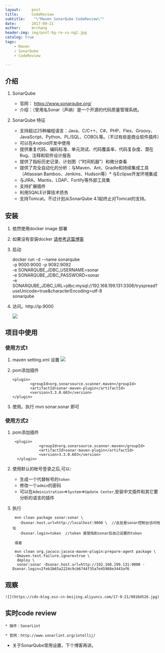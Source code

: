 ```yaml
---
layout:     post
title:      CodeReview 
subtitle:    "\"Maven SonarQube CodeReview\""
date:       2017-09-21
author:     mrchang
header-img: img/post-bg-re-vs-ng2.jpg
catalog: true
tags:
    - Maven
    - SonarQube
    - CodeReview

---
```



## 介绍

1. SonarQube
	
	* 官网： https://www.sonarqube.org/
	* 介绍：（曾用名Sonar（声纳）是一个开源的代码质量管理系统。 

2. SonarQube 特征

	* 支持超过25种编程语言：Java、C/C++、C#、PHP、Flex、Groovy、JavaScript、Python、PL/SQL、COBOL等。（不过有些是商业软件插件）
	* 可以在Android开发中使用
	* 提供重复代码、编码标准、单元测试、代码覆盖率、代码复杂度、潜在Bug、注释和软件设计报告
	* 提供了指标历史记录、计划图（“时间机器”）和微分查看
	* 提供了完全自动化的分析：与Maven、Ant、Gradle和持续集成工具（Atlassian Bamboo、Jenkins、Hudson等）* 与Eclipse开发环境集成
	* 与JIRA、Mantis、LDAP、Fortify等外部工具集
	* 支持扩展插件
	* 利用SQALE计算技术债务
	* 支持Tomcat。不过计划从SonarQube 4.1起终止对Tomcat的支持。


## 安装

1. 依然使用docker image 部署

2. 如果没有安装docker [请参考这篇博客](https://jetbrains.org.cn/2017/09/13/maven%E7%A7%81%E6%9C%8D-nexus/)

3. 启动

   	docker run -d --name sonarqube \
       -p 9000:9000 -p 9092:9092 \
       -e SONARQUBE_JDBC_USERNAME=sonar \
       -e SONARQUBE_JDBC_PASSWORD=sonar \
       -e SONARQUBE_JDBC_URL=jdbc:mysql://192.168.199.131:3306/tryspread?useUnicode=true&characterEncoding=utf-8 \
       sonarqube

4. 访问。http://ip:9000

   ![](https://cdn-blog.oss-cn-beijing.aliyuncs.com/17-9-21/39675683.jpg)

## 项目中使用
### 使用方式1 
1. maven setting.xml 设置
   ![](https://cdn-blog.oss-cn-beijing.aliyuncs.com/17-9-21/60017734.jpg)
		
		
2.  pom添加插件
		
		<plugin>
                <groupId>org.sonarsource.scanner.maven</groupId>
                <artifactId>sonar-maven-plugin</artifactId>
                <version>3.3.0.603</version>
        </plugin>
	
3. 使用。执行 mvn sonar:sonar 即可

### 使用方式2 
1. pom添加插件
   		
   		<plugin>
                   <groupId>org.sonarsource.scanner.maven</groupId>
                   <artifactId>sonar-maven-plugin</artifactId>
                   <version>3.3.0.603</version>
         </plugin>
2. 使用默认的帐号登录之后,可以:
    * 生成一个代替帐号的`token`
    * 修改一个`admin`的密码
    * 可以在`Administration`=>`System`=>`Update Center`,安装中文插件和其它要分析的语言的插件
    
3. 执行

        mvn clean package sonar:sonar \
          -Dsonar.host.url=http://localhost:9000 \  //此处是sonar控制台访问地址
          -Dsonar.login=token  //token 是登陆到sonar后自己设置的token 
          
        或者
        
        mvn clean org.jacoco:jacoco-maven-plugin:prepare-agent package \ 
        -Dmaven.test.failure.ignore=true \
         deploy \ 
         sonar:sonar -Dsonar.host.url=http://192.168.199.131:9000 -Dsonar.login=2feb1b65a2224c9cb6744f35a7e45988e3443af6
 


## 观察

	![](https://cdn-blog.oss-cn-beijing.aliyuncs.com/17-9-21/98104526.jpg)
	
## 实时code review
    
    * 插件：SonarLint
    
    * 官网：http://www.sonarlint.org/intellij/
    
* 关于SonarQube常用设置，下个博客再讲。




